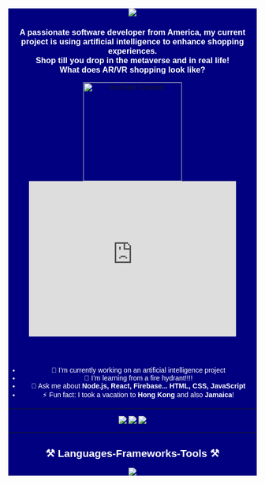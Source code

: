 <div align="center" style="background-color: navy; color: white; font-family: Arial, sans-serif;">

<h1 align="center">
    <img src="https://readme-typing-svg.herokuapp.com/?font=Righteous&size=35&center=true&vCenter=true&width=500&height=70&duration=4000&lines=Hi+There!+👋;+I'm+darrin+allen!" />
</h1>

<h3 align="center">
    A passionate software developer from America, my current project is using artificial intelligence to enhance shopping experiences.<br>
    Shop till you drop in the metaverse and in real life!<br>
    <strong>What does AR/VR shopping look like?</strong>
</h3>

<a href="https://www.youtube.com/@Darrin-wd3sz">
    <img src="https://www.evbart.com/content/images/2024/10/078DE2D3-3275-4BF4-9156-13EB2099E37D.png" alt="YouTube Channel" width="200">
</a>

<br/>

<iframe width="420" height="315" 
    src="https://www.youtube.com/embed/pkQD6oIXVNw?autoplay=1&mute=1" 
    frameborder="0" allow="autoplay; encrypted-media" allowfullscreen>
</iframe>

<br/><br/>

- 🔭 I’m currently working on an artificial intelligence project  
- 🌱 I’m learning from a fire hydrant!!!!  
- 💬 Ask me about **Node.js, React, Firebase... HTML, CSS, JavaScript**  
- ⚡ Fun fact: I took a vacation to **Hong Kong** and also **Jamaica**!

---

<div align="center"> 
  <a href="mailto:darrin.lovard.allen@gmail.com">
    <img src="https://img.shields.io/badge/Gmail-333333?style=for-the-badge&logo=gmail&logoColor=red" />
  </a>
  <a href="https://linkedin.com/in/darrin-allen-864" target="_blank">
    <img src="https://img.shields.io/badge/LinkedIn-0077B5?style=for-the-badge&logo=linkedin&logoColor=white" />
  </a>
  <a href="https://darrinlallen.github.io" target="_blank">
     <img src="https://img.shields.io/badge/Portfolio-FF5722?style=for-the-badge&logo=todoist&logoColor=white" />
  </a>
</div>

---

## ⚒️ Languages-Frameworks-Tools ⚒️

<div align="center">
    <img src="https://skillicons.dev/icons?i=react,bootstrap,mui,html,css,vscode,github,figma,tailwind,git,r" />
    <img src="https:/
